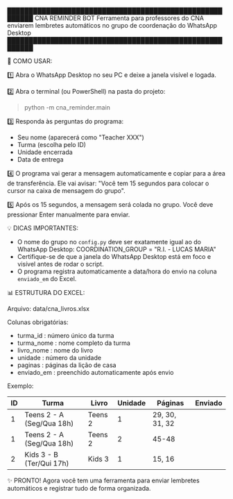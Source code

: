 ████████████████████████████████████████████████████████
             CNA REMINDER BOT
Ferramenta para professores do CNA enviarem lembretes 
automáticos no grupo de coordenação do WhatsApp Desktop
████████████████████████████████████████████████████████

🚀 COMO USAR:

1️⃣ Abra o WhatsApp Desktop no seu PC e deixe a janela
   visível e logada.

2️⃣ Abra o terminal (ou PowerShell) na pasta do projeto:
   > python -m cna_reminder.main

3️⃣ Responda às perguntas do programa:
   - Seu nome (aparecerá como "Teacher XXX")
   - Turma (escolha pelo ID)
   - Unidade encerrada
   - Data de entrega

4️⃣ O programa vai gerar a mensagem automaticamente e
   copiar para a área de transferência. Ele vai avisar:
   "Você tem 15 segundos para colocar o cursor na caixa
   de mensagem do grupo".

5️⃣ Após os 15 segundos, a mensagem será colada no
   grupo. Você deve pressionar Enter manualmente para
   enviar.

💡 DICAS IMPORTANTES:

- O nome do grupo no `config.py` deve ser exatamente
  igual ao do WhatsApp Desktop:
  COORDINATION_GROUP = "R.I. - LUCAS MARIA"
- Certifique-se de que a janela do WhatsApp Desktop
  está em foco e visível antes de rodar o script.
- O programa registra automaticamente a data/hora do
  envio na coluna `enviado_em` do Excel.

📊 ESTRUTURA DO EXCEL:

Arquivo: data/cna_livros.xlsx

Colunas obrigatórias:
- turma_id      : número único da turma
- turma_nome    : nome completo da turma
- livro_nome    : nome do livro
- unidade       : número da unidade
- paginas       : páginas da lição de casa
- enviado_em    : preenchido automaticamente após envio

Exemplo:

ID | Turma                        | Livro       | Unidade | Páginas       | Enviado
---|-------------------------------|------------|---------|---------------|--------
1  | Teens 2 - A (Seg/Qua 18h)     | Teens 2    | 1       | 29, 30, 31, 32|
1  | Teens 2 - A (Seg/Qua 18h)     | Teens 2    | 2       | 45-48         |
2  | Kids 3 - B (Ter/Qui 17h)      | Kids 3     | 1       | 15, 16        |

✨ PRONTO! Agora você tem uma ferramenta para enviar
lembretes automáticos e registrar tudo de forma organizada.
